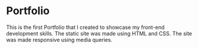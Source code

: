# Portfolio
This is the first Portfolio that I created to showcase my front-end development skills. The static site was made using HTML and CSS. 
The site was made responsive using media queries.
